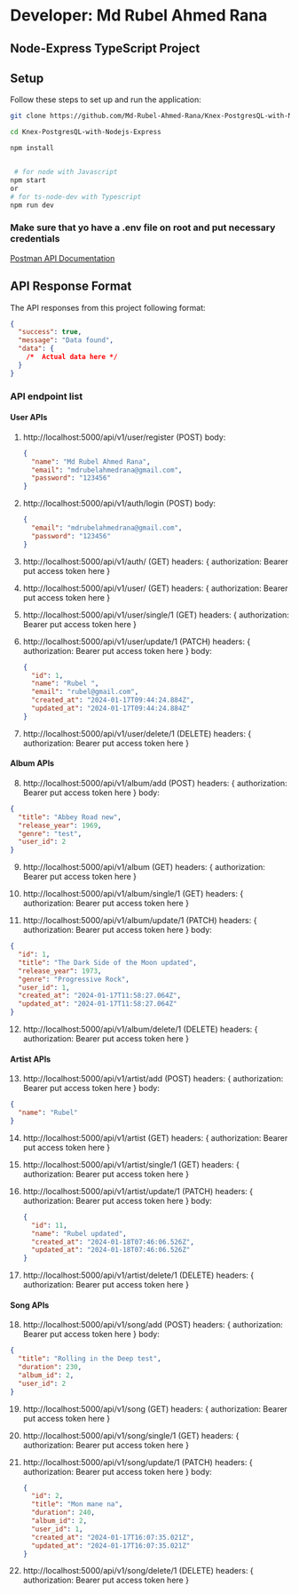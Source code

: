 # Developer: Md Rubel Ahmed Rana

## Node-Express TypeScript Project

## Setup

Follow these steps to set up and run the application:

```bash
git clone https://github.com/Md-Rubel-Ahmed-Rana/Knex-PostgresQL-with-Nodejs-Express.git

cd Knex-PostgresQL-with-Nodejs-Express

npm install


 # for node with Javascript
npm start
or
# for ts-node-dev with Typescript
npm run dev
```

### Make sure that yo have a .env file on root and put necessary credentials

[Postman API Documentation](https://documenter.getpostman.com/view/30109120/2s9YsRcUsa)

## API Response Format

The API responses from this project following format:

```json
{
  "success": true,
  "message": "Data found",
  "data": {
    /*  Actual data here */
  }
}
```

### API endpoint list

#### User APIs

1. http://localhost:5000/api/v1/user/register (POST)
   body:

   ```json
   {
     "name": "Md Rubel Ahmed Rana",
     "email": "mdrubelahmedrana@gmail.com",
     "password": "123456"
   }
   ```

2. http://localhost:5000/api/v1/auth/login (POST)
   body:

   ```json
   {
     "email": "mdrubelahmedrana@gmail.com",
     "password": "123456"
   }
   ```

3. http://localhost:5000/api/v1/auth/ (GET)
   headers: {
   authorization: Bearer put access token here
   }

4. http://localhost:5000/api/v1/user/ (GET)
   headers: {
   authorization: Bearer put access token here
   }

5. http://localhost:5000/api/v1/user/single/1 (GET)
   headers: {
   authorization: Bearer put access token here
   }

6. http://localhost:5000/api/v1/user/update/1 (PATCH)
   headers: {
   authorization: Bearer put access token here
   }
   body:

   ```json
   {
     "id": 1,
     "name": "Rubel ",
     "email": "rubel@gmail.com",
     "created_at": "2024-01-17T09:44:24.884Z",
     "updated_at": "2024-01-17T09:44:24.884Z"
   }
   ```

7. http://localhost:5000/api/v1/user/delete/1 (DELETE)
   headers: {
   authorization: Bearer put access token here
   }

#### Album APIs

8. http://localhost:5000/api/v1/album/add (POST)
   headers: {
   authorization: Bearer put access token here
   }
   body:

```json
{
  "title": "Abbey Road new",
  "release_year": 1969,
  "genre": "test",
  "user_id": 2
}
```

9. http://localhost:5000/api/v1/album (GET)
   headers: {
   authorization: Bearer put access token here
   }

10. http://localhost:5000/api/v1/album/single/1 (GET)
    headers: {
    authorization: Bearer put access token here
    }

11. http://localhost:5000/api/v1/album/update/1 (PATCH)
    headers: {
    authorization: Bearer put access token here
    }
    body:

```json
{
  "id": 1,
  "title": "The Dark Side of the Moon updated",
  "release_year": 1973,
  "genre": "Progressive Rock",
  "user_id": 1,
  "created_at": "2024-01-17T11:58:27.064Z",
  "updated_at": "2024-01-17T11:58:27.064Z"
}
```

12. http://localhost:5000/api/v1/album/delete/1 (DELETE)
    headers: {
    authorization: Bearer put access token here
    }

#### Artist APIs

13. http://localhost:5000/api/v1/artist/add (POST)
    headers: {
    authorization: Bearer put access token here
    }
    body:

```json
{
  "name": "Rubel"
}
```

14. http://localhost:5000/api/v1/artist (GET)
    headers: {
    authorization: Bearer put access token here
    }

15. http://localhost:5000/api/v1/artist/single/1 (GET)
    headers: {
    authorization: Bearer put access token here
    }

16. http://localhost:5000/api/v1/artist/update/1 (PATCH)
    headers: {
    authorization: Bearer put access token here
    }
    body:

    ```json
    {
      "id": 11,
      "name": "Rubel updated",
      "created_at": "2024-01-18T07:46:06.526Z",
      "updated_at": "2024-01-18T07:46:06.526Z"
    }
    ```

17. http://localhost:5000/api/v1/artist/delete/1 (DELETE)
    headers: {
    authorization: Bearer put access token here
    }

#### Song APIs

18. http://localhost:5000/api/v1/song/add (POST)
    headers: {
    authorization: Bearer put access token here
    }
    body:

```json
{
  "title": "Rolling in the Deep test",
  "duration": 230,
  "album_id": 2,
  "user_id": 2
}
```

19. http://localhost:5000/api/v1/song (GET)
    headers: {
    authorization: Bearer put access token here
    }

20. http://localhost:5000/api/v1/song/single/1 (GET)
    headers: {
    authorization: Bearer put access token here
    }

21. http://localhost:5000/api/v1/song/update/1 (PATCH)
    headers: {
    authorization: Bearer put access token here
    }
    body:

    ```json
    {
      "id": 2,
      "title": "Mon mane na",
      "duration": 240,
      "album_id": 2,
      "user_id": 1,
      "created_at": "2024-01-17T16:07:35.021Z",
      "updated_at": "2024-01-17T16:07:35.021Z"
    }
    ```

22. http://localhost:5000/api/v1/song/delete/1 (DELETE)
    headers: {
    authorization: Bearer put access token here
    }
